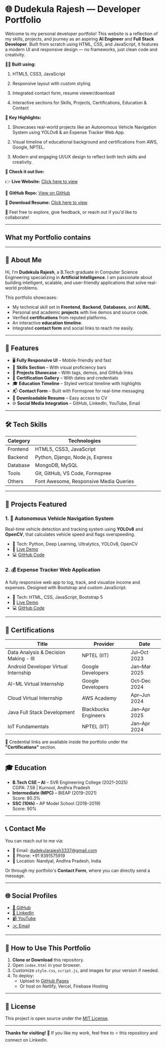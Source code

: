 # 🌐 Dudekula Rajesh — Developer Portfolio

Welcome to my personal developer portfolio! This website is a reflection of my skills, projects, and journey as an aspiring **AI Engineer** and **Full Stack Developer**. Built from scratch using HTML, CSS, and JavaScript, it features a modern UI and responsive design — no frameworks, just clean code and creativity.

**👨‍💻 Built using:**

1) HTML5, CSS3, JavaScript

2) Responsive layout with custom styling

3) Integrated contact form, resume viewer/download

4) Interactive sections for Skills, Projects, Certifications, Education & Contact

**💼 Key Highlights:**

1) Showcases real-world projects like an Autonomous Vehicle Navigation System using YOLOv8 & an Expense Tracker Web App.

2) Visual timeline of educational background and certifications from AWS, Google, NPTEL.

3) Modern and engaging UI/UX design to reflect both tech skills and creativity.

**🔗 Check it out live:**

👉 **Live Website:** [Click here to view](https://dudekularajesh.github.io/Rajesh-Portfolio/)  

📁 **GitHub Repo:** [View on GitHub](https://github.com/Dudekularajesh/Rajesh-Portfolio/)

📄 **Download Resume:** [Click here to view](assets/RajeshResume2.pdf)

🙌 Feel free to explore, give feedback, or reach out if you'd like to collaborate!

---

## What my Portfolio contains

---

## 🧠 About Me

Hi, I’m **Dudekula Rajesh**, a B.Tech graduate in Computer Science Engineering specializing in **Artificial Intelligence**. I am passionate about building intelligent, scalable, and user-friendly applications that solve real-world problems.

This portfolio showcases:
- My technical skill set in **Frontend**, **Backend**, **Databases**, and **AI/ML**.
- Personal and academic **projects** with live demos and source code.
- Verified **certifications** from reputed platforms.
- An interactive **education timeline**.
- Integrated **contact form** and social links to reach me easily.

---

## 🚀 Features

- 🖥️ **Fully Responsive UI** – Mobile-friendly and fast
- 🧠 **Skills Section** – With visual proficiency bars
- 📁 **Projects Showcase** – With tags, demos, and GitHub links
- 📜 **Certification Gallery** – With dates and credentials
- 🎓 **Education Timeline** – Styled vertical timeline with highlights
- 📬 **Contact Form** – Built with Formspree for real-time messaging
- 📎 **Downloadable Resume** – Easy access to CV
- 🌐 **Social Media Integration** – GitHub, LinkedIn, YouTube, Email

---

## 🛠 Tech Skills

| Category     | Technologies                           |
|--------------|---------------------------------------------|
| Frontend     | HTML5, CSS3, JavaScript                     |
| Backend      | Python, Django, Node.js, Express            |
| Database     | MongoDB, MySQL                              |
| Tools        | Git, GitHub, VS Code, Formspree             |
| Others       | Font Awesome, Responsive Media Queries      |

---

## 💼 Projects Featured

### 1. 🧭 Autonomous Vehicle Navigation System
Real-time vehicle detection and tracking system using **YOLOv8** and **OpenCV**, that calculates vehicle speed and flags overspeeding.

- 🔧 Tech: Python, Deep Learning, Ultralytics, YOLOv8, OpenCV
- 🔗 [Live Demo](https://dudekularajesh.github.io/Autonomous-Vehicle-navigation-system-using-deep-learning-and-computer-vision-/)
- 💻 [GitHub Code](https://github.com/Dudekularajesh/Autonomous-Vehicle-navigation-system-using-deep-learning-and-computer-vision-)

### 2. 💰 Expense Tracker Web Application
A fully responsive web app to log, track, and visualize income and expenses. Designed with Bootstrap and custom JavaScript.

- 🔧 Tech: HTML, CSS, JavaScript, Bootstrap 5
- 🔗 [Live Demo](https://dudekularajesh.github.io/Expense_Tracker_Web_Application/)
- 💻 [GitHub Code](https://github.com/Dudekularajesh/Expense_Tracker_Web_Application)

---

## 📜 Certifications

| Title                                   | Provider             | Date        |
|----------------------------------------|----------------------|-------------|
| Data Analysis & Decision Making - III  | NPTEL (IIT)          | Jul–Oct 2023|
| Android Developer Virtual Internship   | Google Developers    | Jan–Mar 2025|
| AI-ML Virtual Internship                | Google Developers    | Oct–Dec 2024|
| Cloud Virtual Internship                | AWS Academy          | Apr–Jun 2024|
| Java Full Stack Development            | Blackbucks Engineers | Jan–Apr 2025|
| IoT Fundamentals                       | NPTEL (IIT)          | Jan–Apr 2024|

🔗 Credential links are available inside the portfolio under the **"Certifications"** section.

---

## 🎓 Education

- **B.Tech CSE – AI** – SVR Engineering College (2021–2025)  
  CGPA: 7.58 | Kurnool, Andhra Pradesh  
- **Intermediate (MPC)** – BIEAP (2019–2021)  
  Score: 80.3%  
- **SSC (10th)** – AP Model School (2018–2019)  
  Score: 90%  

---

## 📞 Contact Me

You can reach out to me via:

- 📧 Email: dudekularajesh3337@gmail.com
- 📱 Phone: +91 9391575919
- 📍 Location: Nandyal, Andhra Pradesh, India

Or through my portfolio's **Contact Form**, where you can directly send a message.

---

## 🌐 Social Profiles

- [🌟 GitHub](https://github.com/Dudekularajesh)
- [🔗 LinkedIn](https://www.linkedin.com/in/dudekula-rajesh-ab1a3b259/)
- [📹 YouTube](https://www.youtube.com/@dudekularajesh7766)
- [✉️ Email](mailto:dudekularajesh3337@gmail.com)

---

## 📂 How to Use This Portfolio

1. **Clone or Download** this repository.
2. Open `index.html` in your browser.
3. Customize `style.css`, `script.js`, and images for your version if needed.
4. To deploy:
   - Upload to [GitHub Pages](https://pages.github.com/)
   - Or host on Netlify, Vercel, Firebase Hosting

---

## 📜 License

This project is open source under the [MIT License](LICENSE).

---

**Thanks for visiting! 🙏**
If you like my work, feel free to ⭐ this repository and connect on LinkedIn.
